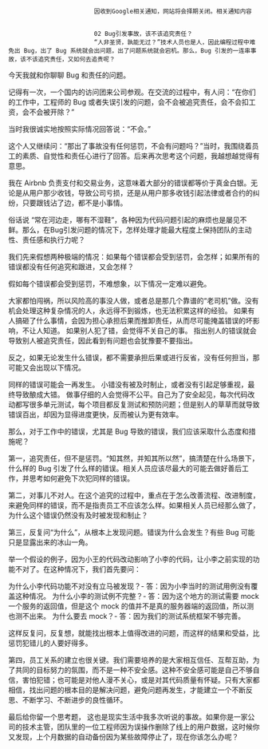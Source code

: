 
                            
                            因收到Google相关通知，网站将会择期关闭。相关通知内容
                            
                            
                            02 Bug引发事故，该不该追究责任？
                            “人非圣贤，孰能无过？”技术人员也是人，因此编程过程中难免出 Bug，出了 Bug 系统就会出问题，出了问题系统就会宕机。那么，Bug 引发的一连串事故，该不该追究责任，又如何去追责呢？

今天我就和你聊聊 Bug 和责任的问题。

记得有一次，一个国内的访问团来公司参观。在交流的过程中，有人问：“在你们的工作中，工程师的 Bug 或者失误引发的问题，会不会被追究责任，会不会扣工资，会不会被开除？”

当时我很诚实地按照实际情况回答说：“不会。”

这个人又继续问：“那出了事故没有任何惩罚，不会有问题吗？”当时，我围绕着员工的素质、自觉性和责任心进行了回答。后来再次思考这个问题，我越想越觉得有意思。

我在 Airbnb 负责支付和交易业务，这意味着大部分的错误都等价于真金白银。无论是从用户那少收钱，导致公司亏损，还是从用户那多收钱引起法律或者合约的纠纷，只要跟钱沾了边，都不是小事情。

俗话说 “常在河边走，哪有不湿鞋”，各种因为代码问题引起的麻烦也是屡见不鲜。那么，在Bug引发问题的情况下，怎样处理才能最大程度上保持团队的主动性、责任感和执行力呢？

我们先来假想两种极端的情况：如果每个错误都会受到惩罚，会怎样；如果所有的错误都没有任何追究和跟进，又会怎样？

假如每个错误都会受到惩罚，不难想象，以下情况一定难以避免。


大家都怕闯祸，所以风险高的事没人做，或者总是那几个靠谱的“老司机”做。没有机会处理这种复杂情况的人，永远得不到锻炼，也无法积累这样的经验。
如果有人搞砸了什么事情，会因为担心承担后果而推卸责任，从而尽可能掩盖错误的坏影响，不让人知道。
如果别人犯了错，会觉得不关自己的事。
指出别人的错误就会导致别人被追究责任，因此看到有问题也会犹豫要不要指出。


反之，如果无论发生什么错误，都不需要承担后果或进行反省，没有任何担当，那可能又会出现以下情况。


同样的错误可能会一再发生。
小错没有被及时制止，或者没有引起足够重视，最终导致酿成大错。
做事仔细的人会觉得不公平。自己为了安全起见，每次代码改动都写很多单元测试，每个项目都反复测试和预防问题；但是别人的草草而就导致错误百出，却因为显得进度更快，反而被认为更有效率。


那么，对于工作中的错误，尤其是 Bug 导致的错误，我们应该采取什么态度和措施呢？

第一，追究责任，但不是惩罚。“知其然，并知其所以然”，搞清楚在什么场景下，什么样的 Bug 引发了什么样的错误。相关人员应该尽最大的可能去做好善后工作，并思考如何避免下次犯同样的错误。

第二，对事儿不对人。在这个追究的过程中，重点在于怎么改善流程、改进制度，来避免同样的错误，而不是指责员工不应该怎么样。如果相关人员已经那么做了，为什么这个错误仍然没有及时被发现和制止？

第三，反复问“为什么”，从根本上发现问题。错误为什么会发生？有些 Bug 可能只是显露出来的冰山一角。

举一个假设的例子，因为小王的代码改动影响了小李的代码，让小李之前实现的功能不对了。在这种情况下，我们首先要问：


为什么小李代码功能不对没有立马被发现？-
答：因为小李当时的测试用例没有覆盖这种情况。
为什么小李的测试例不完整？-
答：因为这个地方的测试需要 mock 一个服务的返回值，但是这个 mock 的值并不是真的服务器端的返回值，所以测也测不出来。
为什么要去 mock？-
答：因为我们的测试系统框架不够完善。


这样反复问，反复想，就能找出根本上值得改进的问题，而这样的结果和受益，比惩罚犯错儿的人要好得多。

第四，员工关系的建立也很关键。我们需要培养的是大家相互信任、互帮互助，为了共同的目标努力的氛围，而不是一种不安全感。这种不安全感可能是自己不够自信，害怕犯错；也可能是对他人漫不关心，或是对其代码质量有怀疑。只有大家都相信，找出问题的根本目的是解决问题，避免问题再发生，才能建立一个不断反思、不断学习、不断进步的良性循环。

最后给你留一个思考题， 这也是现实生活中我多次听说的事故。如果你是一家公司的技术主管，团队里的一位工程师因为误操作删除了线上的用户数据，这时候你又发现，上个月数据的自动备份因为某些故障停止了，现在你该怎么办呢？

                        
                        
                            